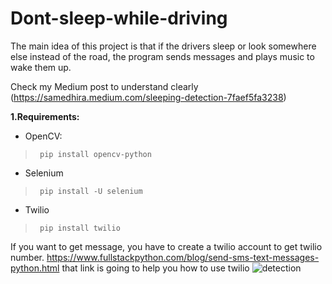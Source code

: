 # Dont-sleep-while-driving


The main idea of this project is that if the drivers sleep or look somewhere else instead of the road, the program sends messages and plays music to wake them up.

Check my Medium post to understand clearly (https://samedhira.medium.com/sleeping-detection-7faef5fa3238)

**1.Requirements:**
 - OpenCV:	 
 > ```
>  pip install opencv-python
> ```
  
 - Selenium
 > ```
>  pip install -U selenium
> ```

- Twilio
 > ```
>  pip install twilio
> ```


If you want to get message, you have to create a twilio account to get twilio number.
https://www.fullstackpython.com/blog/send-sms-text-messages-python.html  that link is going to help you how to use twilio
![detection](detection.png)
